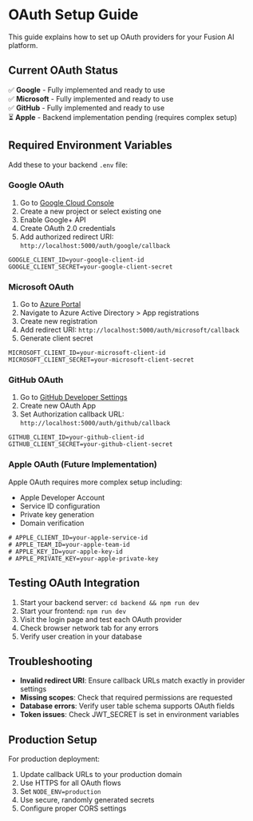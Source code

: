 # OAuth Setup Guide

This guide explains how to set up OAuth providers for your Fusion AI platform.

## Current OAuth Status

✅ **Google** - Fully implemented and ready to use  
✅ **Microsoft** - Fully implemented and ready to use  
✅ **GitHub** - Fully implemented and ready to use  
⏳ **Apple** - Backend implementation pending (requires complex setup)

## Required Environment Variables

Add these to your backend `.env` file:

### Google OAuth
1. Go to [Google Cloud Console](https://console.cloud.google.com/)
2. Create a new project or select existing one
3. Enable Google+ API
4. Create OAuth 2.0 credentials
5. Add authorized redirect URI: `http://localhost:5000/auth/google/callback`

```env
GOOGLE_CLIENT_ID=your-google-client-id
GOOGLE_CLIENT_SECRET=your-google-client-secret
```

### Microsoft OAuth
1. Go to [Azure Portal](https://portal.azure.com/)
2. Navigate to Azure Active Directory > App registrations
3. Create new registration
4. Add redirect URI: `http://localhost:5000/auth/microsoft/callback`
5. Generate client secret

```env
MICROSOFT_CLIENT_ID=your-microsoft-client-id
MICROSOFT_CLIENT_SECRET=your-microsoft-client-secret
```

### GitHub OAuth
1. Go to [GitHub Developer Settings](https://github.com/settings/developers)
2. Create new OAuth App
3. Set Authorization callback URL: `http://localhost:5000/auth/github/callback`

```env
GITHUB_CLIENT_ID=your-github-client-id
GITHUB_CLIENT_SECRET=your-github-client-secret
```

### Apple OAuth (Future Implementation)
Apple OAuth requires more complex setup including:
- Apple Developer Account
- Service ID configuration
- Private key generation
- Domain verification

```env
# APPLE_CLIENT_ID=your-apple-service-id
# APPLE_TEAM_ID=your-apple-team-id
# APPLE_KEY_ID=your-apple-key-id
# APPLE_PRIVATE_KEY=your-apple-private-key
```

## Testing OAuth Integration

1. Start your backend server: `cd backend && npm run dev`
2. Start your frontend: `npm run dev`
3. Visit the login page and test each OAuth provider
4. Check browser network tab for any errors
5. Verify user creation in your database

## Troubleshooting

- **Invalid redirect URI**: Ensure callback URLs match exactly in provider settings
- **Missing scopes**: Check that required permissions are requested
- **Database errors**: Verify user table schema supports OAuth fields
- **Token issues**: Check JWT_SECRET is set in environment variables

## Production Setup

For production deployment:
1. Update callback URLs to your production domain
2. Use HTTPS for all OAuth flows
3. Set `NODE_ENV=production`
4. Use secure, randomly generated secrets
5. Configure proper CORS settings 